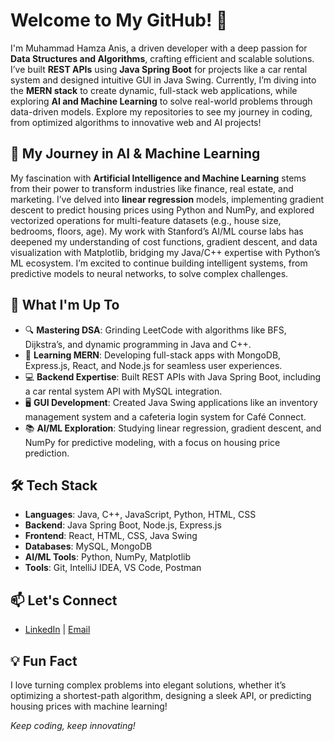 # Welcome to My GitHub! 👋

I'm Muhammad Hamza Anis, a driven developer with a deep passion for **Data Structures and Algorithms**, crafting efficient and scalable solutions. I’ve built **REST APIs** using **Java Spring Boot** for projects like a car rental system and designed intuitive GUI in Java Swing. Currently, I’m diving into the **MERN stack** to create dynamic, full-stack web applications, while exploring **AI and Machine Learning** to solve real-world problems through data-driven models. Explore my repositories to see my journey in coding, from optimized algorithms to innovative web and AI projects!

## 🌟 My Journey in AI & Machine Learning
My fascination with **Artificial Intelligence and Machine Learning** stems from their power to transform industries like finance, real estate, and marketing. I’ve delved into **linear regression** models, implementing gradient descent to predict housing prices using Python and NumPy, and explored vectorized operations for multi-feature datasets (e.g., house size, bedrooms, floors, age). My work with Stanford’s AI/ML course labs has deepened my understanding of cost functions, gradient descent, and data visualization with Matplotlib, bridging my Java/C++ expertise with Python’s ML ecosystem. I’m excited to continue building intelligent systems, from predictive models to neural networks, to solve complex challenges.

## 🚀 What I'm Up To
- 🔍 **Mastering DSA**: Grinding LeetCode with algorithms like BFS, Dijkstra’s, and dynamic programming in Java and C++.
- 🌱 **Learning MERN**: Developing full-stack apps with MongoDB, Express.js, React, and Node.js for seamless user experiences.
- 💻 **Backend Expertise**: Built REST APIs with Java Spring Boot, including a car rental system API with MySQL integration.
- 🖥️ **GUI Development**: Created Java Swing applications like an inventory management system and a cafeteria login system for Café Connect.
- 📚 **AI/ML Exploration**: Studying linear regression, gradient descent, and NumPy for predictive modeling, with a focus on housing price prediction.

## 🛠️ Tech Stack
- **Languages**: Java, C++, JavaScript, Python, HTML, CSS
- **Backend**: Java Spring Boot, Node.js, Express.js
- **Frontend**: React, HTML, CSS, Java Swing
- **Databases**: MySQL, MongoDB
- **AI/ML Tools**: Python, NumPy, Matplotlib
- **Tools**: Git, IntelliJ IDEA, VS Code, Postman


## 📫 Let's Connect
- [LinkedIn]([https://www.linkedin.com/in/yourprofile](https://www.linkedin.com/in/muhammad-hamza-559461176/)) | [Email](mailto:mhamza29216@gmail.com)

## 💡 Fun Fact
I love turning complex problems into elegant solutions, whether it’s optimizing a shortest-path algorithm, designing a sleek API, or predicting housing prices with machine learning!

*Keep coding, keep innovating!*
